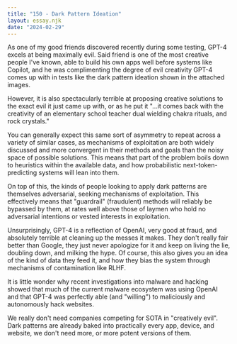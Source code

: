 ```yaml
---
title: "150 - Dark Pattern Ideation"
layout: essay.njk
date: "2024-02-29"
---
```


As one of my good friends discovered recently during some testing, GPT-4 excels at being maximally evil. Said friend is one of the most creative people I've known, able to build his own apps well before systems like Copilot, and he was complimenting the degree of evil creativity GPT-4 comes up with in tests like the dark pattern ideation shown in the attached images.

However, it is also spectacularly terrible at proposing creative solutions to the exact evil it just came up with, or as he put it "...it comes back with the creativity of an elementary school teacher dual wielding chakra rituals, and rock crystals."

You can generally expect this same sort of asymmetry to repeat across a variety of similar cases, as mechanisms of exploitation are both widely discussed and more convergent in their methods and goals than the noisy space of possible solutions. This means that part of the problem boils down to heuristics within the available data, and how probabilistic next-token-predicting systems will lean into them.

On top of this, the kinds of people looking to apply dark patterns are themselves adversarial, seeking mechanisms of exploitation. This effectively means that "guardrail" (fraudulent) methods will reliably be bypassed by them, at rates well above those of laymen who hold no adversarial intentions or vested interests in exploitation.

Unsurprisingly, GPT-4 is a reflection of OpenAI, very good at fraud, and absolutely terrible at cleaning up the messes it makes. They don't really fair better than Google, they just never apologize for it and keep on living the lie, doubling down, and milking the hype. Of course, this also gives you an idea of the kind of data they feed it, and how they bias the system through mechanisms of contamination like RLHF.

It is little wonder why recent investigations into malware and hacking showed that much of the current malware ecosystem was using OpenAI and that GPT-4 was perfectly able (and "willing") to maliciously and autonomously hack websites.

We really don't need companies competing for SOTA in "creatively evil". Dark patterns are already baked into practically every app, device, and website, we don't need more, or more potent versions of them.
